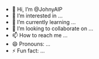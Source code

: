 - 👋 Hi, I’m @JohnyAIP
- 👀 I’m interested in ...
- 🌱 I’m currently learning ...
- 💞️ I’m looking to collaborate on ...
- 📫 How to reach me ...
- 😄 Pronouns: ...
- ⚡ Fun fact: ...

<!---
JohnyAIP/JohnyAIP is a ✨ special ✨ repository because its `README.md` (this file) appears on your GitHub profile.
You can click the Preview link to take a look at your changes.
--->

